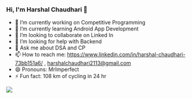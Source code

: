 ### Hi, I'm Harshal Chaudhari 👋

<!--
**ChaudhariHarsha/ChaudhariHarsha** is a ✨ _special_ ✨ repository because its `README.md` (this file) appears on your GitHub profile.

Here are some ideas to get you started:-->

- 🔭 I’m currently working on Competitive Programming 
- 🌱 I’m currently learning Android App Development 
- 👯 I’m looking to collaborate on Linked In
- 🤔 I’m looking for help with Backend
- 💬 Ask me about DSA and CP
- 📫 How to reach me: https://www.linkedin.com/in/harshal-chaudhari-73bb151a6/ , harshalchaudhari2113@gmail.com
- 😄 Pronouns: MrImperfect
- ⚡ Fun fact: 108 km of cycling in 24 hr

<img src="https://github-readme-stats.vercel.app/api?username=ChaudhariHarsha&&show_icons=true&title_color=ffffff&icon_color=bb2acf&text_color=daf7dc&bg_color=151515">
